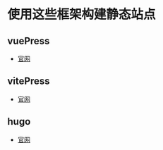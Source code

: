 # 使用这些框架构建静态站点

## vuePress

- [官网](https://vuepress.vuejs.org/zh/)

## vitePress

- [官网](https://vitepress.dev/zh/)

## hugo

- [官网](https://gohugo.io/)
